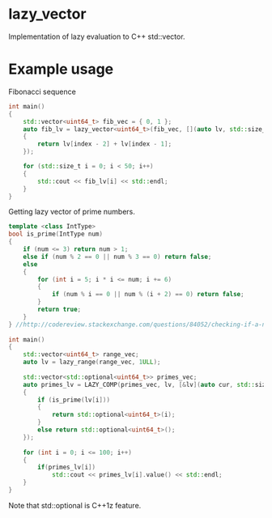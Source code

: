 # lazy_vector
Implementation of lazy evaluation to C++ std::vector.


# Example usage

Fibonacci sequence
``` C++
int main()
{
	std::vector<uint64_t> fib_vec = { 0, 1 };
	auto fib_lv = lazy_vector<uint64_t>(fib_vec, [](auto lv, std::size_t index)
	{
		return lv[index - 2] + lv[index - 1];
	});

	for (std::size_t i = 0; i < 50; i++)
	{
		std::cout << fib_lv[i] << std::endl;
	}
}
```

Getting lazy vector of prime numbers.
``` C++
template <class IntType>
bool is_prime(IntType num) 
{
    if (num <= 3) return num > 1;
    else if (num % 2 == 0 || num % 3 == 0) return false;
    else 
    {
        for (int i = 5; i * i <= num; i += 6) 
        {
            if (num % i == 0 || num % (i + 2) == 0) return false;
        }
        return true;
    }
} //http://codereview.stackexchange.com/questions/84052/checking-if-a-number-is-prime
 
int main()
{
    std::vector<uint64_t> range_vec;
    auto lv = lazy_range(range_vec, 1ULL);
 
    std::vector<std::optional<uint64_t>> primes_vec;
    auto primes_lv = LAZY_COMP(primes_vec, lv, [&lv](auto cur, std::size_t i)
    {
        if (is_prime(lv[i]))
        {
            return std::optional<uint64_t>(i);
        }
        else return std::optional<uint64_t>();
    });
 
    for (int i = 0; i <= 100; i++)
    {
        if(primes_lv[i])
            std::cout << primes_lv[i].value() << std::endl;
    }
}
```

Note that std::optional is C++1z feature.
